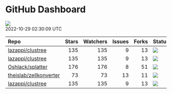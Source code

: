 GitHub Dashboard
================

![](https://github.com/lazappi/gh-dashboard/workflows/Render%20Status/badge.svg)  
2022-10-29 02:30:09 UTC

| Repo                                                                | Stars | Watchers | Issues | Forks | Status                                                                                                                                                   | Commit                                                                                                                                                           |
| :------------------------------------------------------------------ | ----: | -------: | -----: | ----: | :------------------------------------------------------------------------------------------------------------------------------------------------------- | :--------------------------------------------------------------------------------------------------------------------------------------------------------------- |
| [lazappi/clustree](https://github.com/lazappi/clustree)             |   135 |      135 |      9 |    13 | [![](https://github.com/lazappi/clustree/workflows/R-CMD-check/badge.svg)](https://github.com/lazappi/clustree/actions/runs/2567418949)                  | <a href="https://github.com/lazappi/clustree/commit/cb0256d419e0bb7129bec917f1ebaeacdf0c2842" title="Merge branch 'master' into develop">cb0256</a>              |
| [lazappi/clustree](https://github.com/lazappi/clustree)             |   135 |      135 |      9 |    13 | [![](https://github.com/lazappi/clustree/workflows/pkgdown/badge.svg)](https://github.com/lazappi/clustree/actions/runs/2567418946)                      | <a href="https://github.com/lazappi/clustree/commit/cb0256d419e0bb7129bec917f1ebaeacdf0c2842" title="Merge branch 'master' into develop">cb0256</a>              |
| [Oshlack/splatter](https://github.com/Oshlack/splatter)             |   176 |      176 |      8 |    51 | [![](https://github.com/Oshlack/splatter/workflows/R-CMD-check-bioc/badge.svg)](https://github.com/Oshlack/splatter/actions/runs/3332259024)             | <a href="https://github.com/Oshlack/splatter/commit/1768d11cdd5e7e763b9203a11d2d225d60ba911e" title="Update NEWS for Bioconductor 3.16 release">1768d1</a>       |
| [theislab/zellkonverter](https://github.com/theislab/zellkonverter) |    73 |       73 |     13 |    11 | [![](https://github.com/theislab/zellkonverter/workflows/R-CMD-check-bioc/badge.svg)](https://github.com/theislab/zellkonverter/actions/runs/3332157277) | <a href="https://github.com/theislab/zellkonverter/commit/071ebe26dceca820136a2f2f35edd7df1777f18b" title="Update NEWS for Bioconductor 3.16 release">071ebe</a> |
| [lazappi/clustree](https://github.com/lazappi/clustree)             |   135 |      135 |      9 |    13 | [![](https://github.com/lazappi/clustree/workflows/test-coverage/badge.svg)](https://github.com/lazappi/clustree/actions/runs/2567418948)                | <a href="https://github.com/lazappi/clustree/commit/cb0256d419e0bb7129bec917f1ebaeacdf0c2842" title="Merge branch 'master' into develop">cb0256</a>              |
